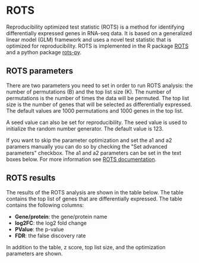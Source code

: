 # ROTS 

Reproducibility optimized test statistic (ROTS) is a method for identifying differentially expressed genes in RNA-seq data. It is based on a generalized linear model (GLM) framework and uses a novel test statistic that is optimized for reproducibility. ROTS is implemented in the R package [ROTS](https://bioconductor.org/packages/release/bioc/html/ROTS.html) and a python package [rots-py](https://pypi.org/project/rots-py/1.0.3/).

## ROTS parameters
There are two parameters you need to set in order to run ROTS analysis: the number of permutations (B) and the top list size (K). The number of permutations is the number of times the data will be permuted. The top list size is the number of genes that will be selected as differentially expressed. The default values are 1000 permutations and 1000 genes in the top list.

A seed value can also be set for reproducibility. The seed value is used to initialize the random number generator. The default value is 123.

If you want to skip the parameter optimization and set the a1 and a2 paramers manually you can do so by checking the "Set advanced parameters" checkbox. The a1 and a2 parameters can be set in the text boxes below. For more information see [ROTS documentation](https://bioconductor.org/packages/release/bioc/vignettes/ROTS/inst/doc/ROTS.pdf).

## ROTS results
The results of the ROTS analysis are shown in the table below. The table contains the top list of genes that are differentially expressed. The table contains the following columns:
- **Gene/protein**: the gene/protein name
- **log2FC**: the log2 fold change
- **PValue**: the p-value
- **FDR**: the false discovery rate

In addition to the table, z score, top list size, and the optimization parameters are shown.

